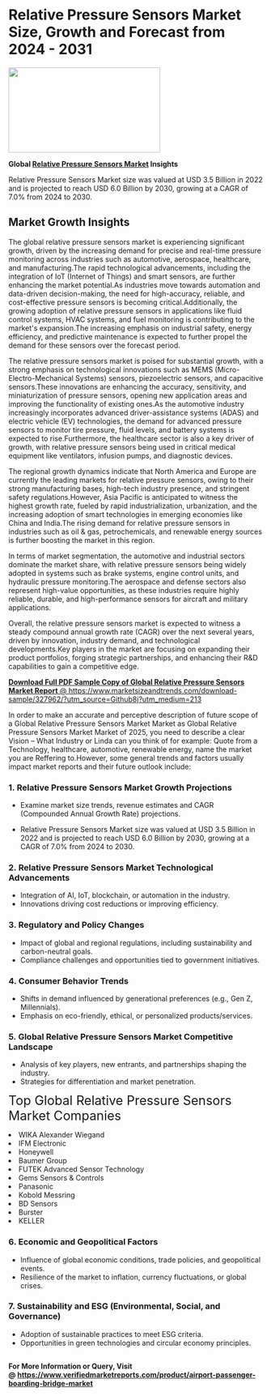 <H1>Relative Pressure Sensors Market Size, Growth and Forecast from 2024 - 2031</H1><img class="aligncenter size-medium wp-image-584254" src="https://thirdeyenews.in/wp-content/uploads/2024/09/Global-Market-Research-300x168.jpeg" alt="" width="300" height="168" /><p><strong>Global&nbsp;<a href="https://www.marketsizeandtrends.com/download-sample/327962/?utm_source=Github8j?utm_medium=213">Relative Pressure Sensors Market</a> Insights</strong></p><p>Relative Pressure Sensors Market size was valued at USD 3.5 Billion in 2022 and is projected to reach USD 6.0 Billion by 2030, growing at a CAGR of 7.0% from 2024 to 2030.</p><p><h2>Market Growth Insights</h2> <p>The global relative pressure sensors market is experiencing significant growth, driven by the increasing demand for precise and real-time pressure monitoring across industries such as automotive, aerospace, healthcare, and manufacturing.The rapid technological advancements, including the integration of IoT (Internet of Things) and smart sensors, are further enhancing the market potential.As industries move towards automation and data-driven decision-making, the need for high-accuracy, reliable, and cost-effective pressure sensors is becoming critical.Additionally, the growing adoption of relative pressure sensors in applications like fluid control systems, HVAC systems, and fuel monitoring is contributing to the market's expansion.The increasing emphasis on industrial safety, energy efficiency, and predictive maintenance is expected to further propel the demand for these sensors over the forecast period.</p> <p><a href="#"></a></p> <p>The relative pressure sensors market is poised for substantial growth, with a strong emphasis on technological innovations such as MEMS (Micro-Electro-Mechanical Systems) sensors, piezoelectric sensors, and capacitive sensors.These innovations are enhancing the accuracy, sensitivity, and miniaturization of pressure sensors, opening new application areas and improving the functionality of existing ones.As the automotive industry increasingly incorporates advanced driver-assistance systems (ADAS) and electric vehicle (EV) technologies, the demand for advanced pressure sensors to monitor tire pressure, fluid levels, and battery systems is expected to rise.Furthermore, the healthcare sector is also a key driver of growth, with relative pressure sensors being used in critical medical equipment like ventilators, infusion pumps, and diagnostic devices.</p> <p>The regional growth dynamics indicate that North America and Europe are currently the leading markets for relative pressure sensors, owing to their strong manufacturing bases, high-tech industry presence, and stringent safety regulations.However, Asia Pacific is anticipated to witness the highest growth rate, fueled by rapid industrialization, urbanization, and the increasing adoption of smart technologies in emerging economies like China and India.The rising demand for relative pressure sensors in industries such as oil & gas, petrochemicals, and renewable energy sources is further boosting the market in this region.</p> <p>In terms of market segmentation, the automotive and industrial sectors dominate the market share, with relative pressure sensors being widely adopted in systems such as brake systems, engine control units, and hydraulic pressure monitoring.The aerospace and defense sectors also represent high-value opportunities, as these industries require highly reliable, durable, and high-performance sensors for aircraft and military applications.</p> <p>Overall, the relative pressure sensors market is expected to witness a steady compound annual growth rate (CAGR) over the next several years, driven by innovation, industry demand, and technological developments.Key players in the market are focusing on expanding their product portfolios, forging strategic partnerships, and enhancing their R&D capabilities to gain a competitive edge.</p> <p><a href="#"></p><p><span class=""><strong>Download Full PDF Sample Copy of Global Relative Pressure Sensors Market Report</strong> @ <a href="https://www.marketsizeandtrends.com/download-sample/327962/?utm_source=Github8j?utm_medium=213" target="_blank">https://www.marketsizeandtrends.com/download-sample/327962/?utm_source=Github8j?utm_medium=213</a></span></p><p>In order to make an accurate and perceptive description of future scope of a Global&nbsp;Relative Pressure Sensors Market Market as Global&nbsp;Relative Pressure Sensors Market Market of 2025, you need to describe a clear Vision &ndash; What Industry or Linda can you think of for example: Quote from a Technology, healthcare, automotive, renewable energy, name the market you are Reffering to.However, some general trends and factors usually impact market reports and their future outlook include:</p><h3>1.&nbsp;<strong>Relative Pressure Sensors Market Growth Projections</strong></h3><ul><li>Examine market size trends, revenue estimates and CAGR (Compounded Annual Growth Rate) projections.</li><li><p>Relative Pressure Sensors Market size was valued at USD 3.5 Billion in 2022 and is projected to reach USD 6.0 Billion by 2030, growing at a CAGR of 7.0% from 2024 to 2030.</p></li></ul><h3>2.&nbsp;<strong>Relative Pressure Sensors Market Technological Advancements</strong></h3><ul><li>Integration of AI, IoT, blockchain, or automation in the industry.</li><li>Innovations driving cost reductions or improving efficiency.</li></ul><h3>3.&nbsp;<strong>Regulatory and Policy Changes</strong></h3><ul><li>Impact of global and regional regulations, including sustainability and carbon-neutral goals.</li><li>Compliance challenges and opportunities tied to government initiatives.</li></ul><h3>4.&nbsp;<strong>Consumer Behavior Trends</strong></h3><ul><li>Shifts in demand influenced by generational preferences (e.g., Gen Z, Millennials).</li><li>Emphasis on eco-friendly, ethical, or personalized products/services.</li></ul><h3>5.&nbsp;<strong>Global Relative Pressure Sensors Market Competitive Landscape</strong></h3><ul><li>Analysis of key players, new entrants, and partnerships shaping the industry.</li><li>Strategies for differentiation and market penetration.</li></ul><p data-pm-slice="1 1 []"><span style="color: inherit; font-family: inherit; font-size: 25px;">Top Global Relative Pressure Sensors Market Companies</span></p><div class="" data-test-id=""><p><li>WIKA Alexander Wiegand</li><li> IFM Electronic</li><li> Honeywell</li><li> Baumer Group</li><li> FUTEK Advanced Sensor Technology</li><li> Gems Sensors & Controls</li><li> Panasonic</li><li> Kobold Messring</li><li> BD Sensors</li><li> Burster</li><li> KELLER</li></p></div><h3>6.&nbsp;<strong>Economic and Geopolitical Factors</strong></h3><ul><li>Influence of global economic conditions, trade policies, and geopolitical events.</li><li>Resilience of the market to inflation, currency fluctuations, or global crises.</li></ul><h3>7.&nbsp;<strong>Sustainability and ESG (Environmental, Social, and Governance)</strong></h3><ul><li>Adoption of sustainable practices to meet ESG criteria.</li><li>Opportunities in green technologies and circular economy principles.</li></ul><h2><strong style="font-size: 14px;">For More Information or Query, Visit @&nbsp;</strong><a style="background-color: #ffffff; font-size: 14px;" href="https://www.marketsizeandtrends.com/report/relative-pressure-sensors-market/" target="_blank">https://www.verifiedmarketreports.com/product/airport-passenger-boarding-bridge-market</a></h2>